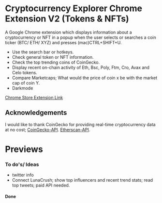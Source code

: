 # Cryptocurrency Explorer Chrome Extension V2 (Tokens & NFTs)

A Google Chrome extension which displays information about a cryptocurrency or NFT in a popup when the user selects or searches a coin ticker (BTC/ ETH/ XYZ) and presses (mac)CTRL+SHIFT+U.

- Use the search bar or hotkeys.
- Check general token or NFT information.
- Check the top trending coins of CoinGecko.
- Display recent on-chain activity of Eth, Bsc, Poly, Ftm, Cro, Avax and Celo tokens.
- Compare Marketcaps; What would the price of coin x be with the market cap of coin Y.
- Darkmode



[Chrome Store Extension Link](https://chrome.google.com/webstore/detail/crypto-explorer/pkaheoacmbdgnemgmcdbekniooabcnmc)

## Acknowledgements

I would like to thank CoinGecko for providing real-time cryptocurrency data at no cost;
[CoinGecko-API](https://www.coingecko.com/en/api).
[Etherscan-API](https://docs.etherscan.io/).

# Previews

### To do's/ Ideas

- twitter info
- Connect LunaCrush; show top influencers and recent trend stats; read top tweets; paid API needed.

#### Done

